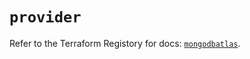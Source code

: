 # `provider`

Refer to the Terraform Registory for docs: [`mongodbatlas`](https://registry.terraform.io/providers/mongodb/mongodbatlas/1.12.3/docs).
